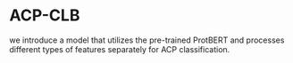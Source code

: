 # ACP-CLB
we introduce a model that utilizes the pre-trained ProtBERT and processes different types of features separately for ACP classification.
